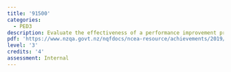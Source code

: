```yaml
---
title: '91500'
categories:
  - PED3
description: Evaluate the effectiveness of a performance improvement programme
pdf: 'https://www.nzqa.govt.nz/nqfdocs/ncea-resource/achievements/2019/as91500.pdf'
level: '3'
credits: '4'
assessment: Internal
---
```


